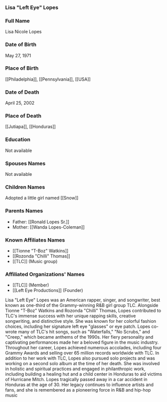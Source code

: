 ### Lisa "Left Eye" Lopes

### Full Name

Lisa Nicole Lopes

### Date of Birth

May 27, 1971

### Place of Birth

[[Philadelphia]], [[Pennsylvania]], [[USA]]
### Date of Death

April 25, 2002

### Place of Death

[[Jutiapa]], [[Honduras]]

### Education

Not available

### Spouses Names

Not available

### Children Names

Adopted a little girl named [[Snow]]

### Parents Names

- Father: [[Ronald Lopes Sr.]]
- Mother: [[Wanda Lopes-Coleman]]

### Known Affiliates Names

- [[Tionne "T-Boz" Watkins]]
- [[Rozonda "Chilli" Thomas]]
- [[TLC]] (Music group)

### Affiliated Organizations' Names

- [[TLC]] (Member)
- [[Left Eye Productions]] (Founder)

Lisa "Left Eye" Lopes was an American rapper, singer, and songwriter, best known as one-third of the Grammy-winning R&B girl group TLC. Alongside Tionne "T-Boz" Watkins and Rozonda "Chilli" Thomas, Lopes contributed to TLC's immense success with her unique rapping skills, creative songwriting, and distinctive style. She was known for her colorful fashion choices, including her signature left eye "glasses" or eye patch. Lopes co-wrote many of TLC's hit songs, such as "Waterfalls," "No Scrubs," and "Creep," which became anthems of the 1990s. Her fiery personality and captivating performances made her a beloved figure in the music industry. Throughout her career, Lopes achieved numerous accolades, including four Grammy Awards and selling over 65 million records worldwide with TLC. In addition to her work with TLC, Lopes also pursued solo projects and was working on a second solo album at the time of her death. She was involved in holistic and spiritual practices and engaged in philanthropic work, including building a healing hut and a child center in Honduras to aid victims of Hurricane Mitch. Lopes tragically passed away in a car accident in Honduras at the age of 30. Her legacy continues to influence artists and fans, and she is remembered as a pioneering force in R&B and hip-hop music